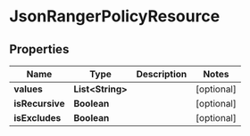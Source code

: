 
# JsonRangerPolicyResource

## Properties
Name | Type | Description | Notes
------------ | ------------- | ------------- | -------------
**values** | **List&lt;String&gt;** |  |  [optional]
**isRecursive** | **Boolean** |  |  [optional]
**isExcludes** | **Boolean** |  |  [optional]



